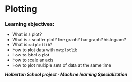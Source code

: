 # **Plotting**



### **Learning objectives:**

* What is a plot?
* What is a scatter plot? line graph? bar graph? histogram?
* What is `matplotlib`?
* How to plot data with `matplotlib`
* How to label a plot
* How to scale an axis
* How to plot multiple sets of data at the same time

***Holberton School project - Machine learning Specialization***





